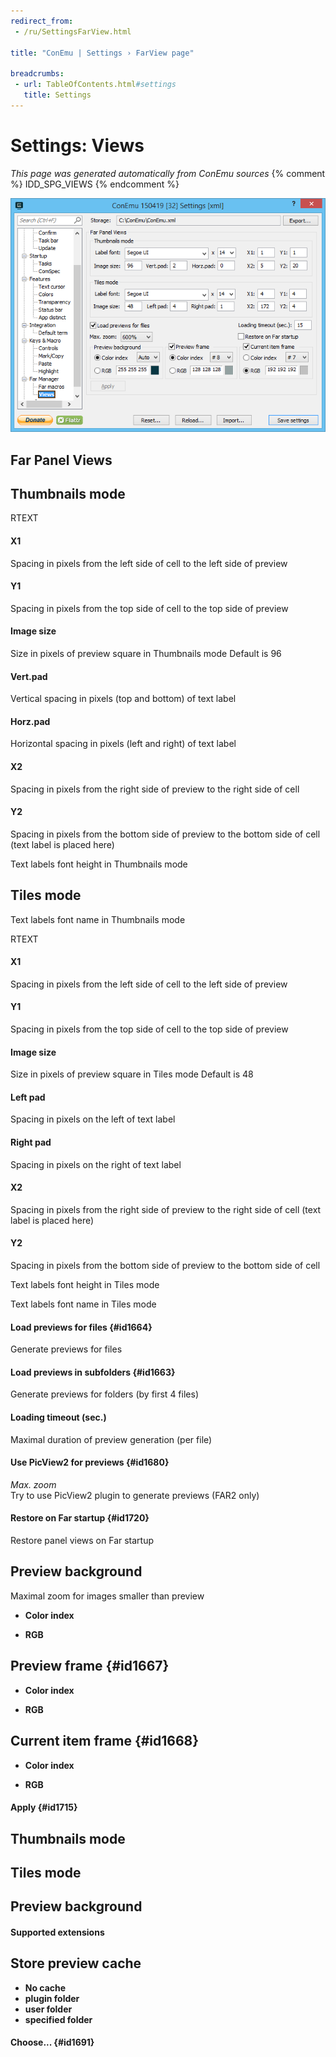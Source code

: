 ```yaml
---
redirect_from:
 - /ru/SettingsFarView.html

title: "ConEmu | Settings › FarView page"

breadcrumbs:
 - url: TableOfContents.html#settings
   title: Settings
---
```


# Settings: Views

*This page was generated automatically from ConEmu sources*
{% comment %} IDD_SPG_VIEWS {% endcomment %}

![ConEmu Settings: Views](/img/Settings-Far-View.png)



## Far Panel Views



## Thumbnails mode



RTEXT



#### X1
Spacing in pixels from the left side of cell to the left side of preview

#### Y1
Spacing in pixels from the top side of cell to the top side of preview

#### Image size
Size in pixels of preview square in Thumbnails mode Default is 96

#### Vert.pad
Vertical spacing in pixels (top and bottom) of text label

#### Horz.pad
Horizontal spacing in pixels (left and right) of text label

#### X2
Spacing in pixels from the right side of preview to the right side of cell

#### Y2
Spacing in pixels from the bottom side of preview to the bottom side of cell (text label is placed here)



Text labels font height in Thumbnails mode

## Tiles mode



Text labels font name in Thumbnails mode

RTEXT



#### X1
Spacing in pixels from the left side of cell to the left side of preview

#### Y1
Spacing in pixels from the top side of cell to the top side of preview

#### Image size
Size in pixels of preview square in Tiles mode Default is 48

#### Left pad
Spacing in pixels on the left of text label

#### Right pad
Spacing in pixels on the right of text label

#### X2
Spacing in pixels from the right side of preview to the right side of cell (text label is placed here)

#### Y2
Spacing in pixels from the bottom side of preview to the bottom side of cell



Text labels font height in Tiles mode

Text labels font name in Tiles mode

#### Load previews for files  {#id1664}
Generate previews for files

#### Load previews in subfolders  {#id1663}
Generate previews for folders (by first 4 files)

#### Loading timeout (sec.)
Maximal duration of preview generation (per file)

#### Use PicView2 for previews  {#id1680}
*Max. zoom*  
Try to use PicView2 plugin to generate previews (FAR2 only)

#### Restore on Far startup  {#id1720}
Restore panel views on Far startup

## Preview background



Maximal zoom for images smaller than preview


* **Color index**







* **RGB**






## Preview frame  {#id1667}




* **Color index**







* **RGB**






## Current item frame  {#id1668}




* **Color index**







* **RGB**






#### Apply  {#id1715}




## Thumbnails mode





## Tiles mode





## Preview background













#### Supported extensions


## Store preview cache




* **No cache**
* **plugin folder**
* **user folder**
* **specified folder**




#### Choose...  {#id1691}






